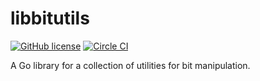# libbitutils

[![GitHub license](https://img.shields.io/github/license/yusaku/libbitutils.svg)](https://github.com/yusaku/libbitutils/blob/master/LICENSE)
[![Circle CI](https://circleci.com/gh/yusaku/libbitutils.svg?style=shield&circle-token=c1adbbe652069cf06bb0334e8b802be3aedf1d50)](https://circleci.com/gh/yusaku/libbitutils)

A Go library for a collection of utilities for bit manipulation.
